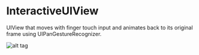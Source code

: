 # InteractiveUIView
UIView that moves with finger touch input and animates back to its original frame using UIPanGestureRecognizer.

![alt tag](images/InteractiveUIView.gif)
